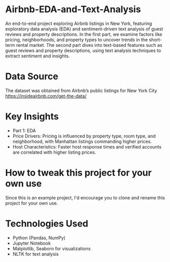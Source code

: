 # Airbnb-EDA-and-Text-Analysis
An end-to-end project exploring Airbnb listings in New York, featuring exploratory data analysis (EDA) and sentiment-driven text analysis of guest reviews and property descriptions.
In the first part, we examine factors like pricing, neighborhoods, and property types to uncover trends in the short-term rental market. The second part dives into text-based features such as guest reviews and property descriptions, using text analysis techniques to extract sentiment and insights.

# Data Source
The dataset was obtained from Airbnb’s public listings for New York City
https://insideairbnb.com/get-the-data/

# Key Insights
* Part 1: EDA
* Price Drivers: Pricing is influenced by property type, room type, and neighborhood, with Manhattan listings commanding higher prices.
* Host Characteristics: Faster host response times and verified accounts are correlated with higher listing prices.

# How to tweak this project for your own use
Since this is an example project, I'd encourage you to clone and rename this project for your own use.

# Technologies Used
* Python (Pandas, NumPy)
* Jupyter Notebook
* Matplotlib, Seaborn for visualizations
* NLTK for text analysis
